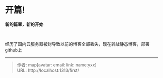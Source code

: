 # 开篇!

**新的篇章，新的开始**
<!--more-->
</br>

经历了国内云服务器被封导致以前的博客全部丢失，现在转战静态博客，部署github上



---

> 作者: map[avatar:<nil> email:<nil> link:<nil> name:yxx]  
> URL: http://localhost:1313/first/  

